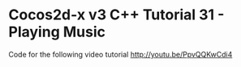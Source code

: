 Cocos2d-x v3 C++ Tutorial 31 - Playing Music
============================================

Code for the following video tutorial http://youtu.be/PpvQQKwCdi4
